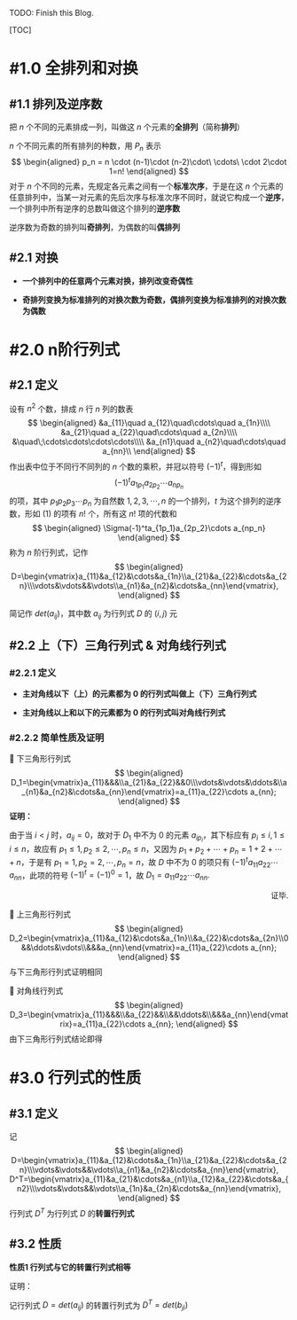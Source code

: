 TODO: Finish this Blog.

[TOC]

# #1.0 全排列和对换

## #1.1 排列及逆序数

把 $n$ 个不同的元素排成一列，叫做这 $n$ 个元素的**全排列**（简称**排列**）

$n$ 个不同元素的所有排列的种数，用 $P_n$ 表示
$$
\begin{aligned}
p_n = n \cdot (n-1)\cdot (n-2)\cdot\ \cdots\ \cdot 2\cdot 1=n!
\end{aligned}
$$
对于 $n$ 个不同的元素，先规定各元素之间有一个**标准次序**，于是在这 $n$ 个元素的任意排列中，当某一对元素的先后次序与标准次序不同时，就说它构成一个**逆序**，一个排列中所有逆序的总数叫做这个排列的**逆序数**

逆序数为奇数的排列叫**奇排列**，为偶数的叫**偶排列**

## #2.1 对换

- **一个排列中的任意两个元素对换，排列改变奇偶性**

- **奇排列变换为标准排列的对换次数为奇数，偶排列变换为标准排列的对换次数为偶数**

# #2.0 n阶行列式

## #2.1 定义

设有 $n^2$ 个数，排成 $n$ 行 $n$ 列的数表
$$
\begin{aligned}
&a_{11}\quad a_{12}\quad\cdots\quad a_{1n}\\\\
&a_{21}\quad a_{22}\quad\cdots\quad a_{2n}\\\\
&\quad\;\cdots\cdots\cdots\cdots\\\\
&a_{n1}\quad a_{n2}\quad\cdots\quad a_{nn}\\
\end{aligned}
$$
作出表中位于不同行不同列的 $n$ 个数的乘积，并冠以符号 $(-1)^t$，得到形如
$$
(-1)^ta_{1p_1}a_{2p_2}\cdots a_{np_n}
$$
的项，其中 $p_1p_2p_3\cdots p_n$ 为自然数 $1,2,3,\cdots,n$ 的一个排列，$t$ 为这个排列的逆序数，形如 $(1)$ 的项有 $n!$ 个，所有这 $n!$ 项的代数和
$$
\begin{aligned}
\Sigma(-1)^ta_{1p_1}a_{2p_2}\cdots a_{np_n}
\end{aligned}
$$
称为 $n$ 阶行列式，记作
$$
\begin{aligned}
D=\begin{vmatrix}a_{11}&a_{12}&\cdots&a_{1n}\\a_{21}&a_{22}&\cdots&a_{2n}\\\vdots&\vdots&&\vdots\\a_{n1}&a_{n2}&\cdots&a_{nn}\end{vmatrix},
\end{aligned}
$$


简记作 $det(a_{ij})$，其中数 $a_{ij}$ 为行列式 $D$ 的 $(i,j)$ 元

## #2.2 上（下）三角行列式 & 对角线行列式

### #2.2.1 定义

- **主对角线以下（上）的元素都为 $0$ 的行列式叫做上（下）三角行列式**

- **主对角线以上和以下的元素都为 $0$ 的行列式叫对角线行列式**

### #2.2.2 简单性质及证明

:newspaper: 下三角形行列式
$$
\begin{aligned}
D_1=\begin{vmatrix}a_{11}&&&\\a_{21}&a_{22}&&0\\\vdots&\vdots&\ddots&\\a_{n1}&a_{n2}&\cdots&a_{nn}\end{vmatrix}=a_{11}a_{22}\cdots a_{nn};
\end{aligned}
$$
**证明：**

由于当 $i<j$ 时，$a_{ij}=0$，故对于 $D_1$ 中不为 $0$ 的元素 $a_{ip_i}$，其下标应有 $p_i \leq i,1\leq i \leq n$，故应有 $p_1\leq1,p_2\leq2,\cdots,p_n\leq n$，又因为 $p_1+p_2+\cdots+p_n=1+2+\cdots+n$，于是有 $p_1=1,p_2=2,\cdots,p_n=n$，故 $D$ 中不为 $0$ 的项只有 $(-1)^ta_{11}a_{22}\cdots a_{nn}$，此项的符号 $(-1)^t=(-1)^0=1$，故 $D_1=a_{11}a_{22}\cdots a_{nn}.$

<div align="right">证毕.</div>

:newspaper: 上三角形行列式
$$
\begin{aligned}
D_2=\begin{vmatrix}a_{11}&a_{12}&\cdots&a_{1n}\\&a_{22}&\cdots&a_{2n}\\0&&\ddots&\vdots\\&&&a_{nn}\end{vmatrix}=a_{11}a_{22}\cdots a_{nn};
\end{aligned}
$$
与下三角形行列式证明相同

:newspaper: 对角线行列式
$$
\begin{aligned}
D_3=\begin{vmatrix}a_{11}&&&\\&a_{22}&&\\&&\ddots&\\&&&a_{nn}\end{vmatrix}=a_{11}a_{22}\cdots a_{nn};
\end{aligned}
$$
由下三角形行列式结论即得

# #3.0 行列式的性质

## #3.1 定义

记
$$
\begin{aligned}
D=\begin{vmatrix}a_{11}&a_{12}&\cdots&a_{1n}\\a_{21}&a_{22}&\cdots&a_{2n}\\\vdots&\vdots&&\vdots\\a_{n1}&a_{n2}&\cdots&a_{nn}\end{vmatrix},
D^T=\begin{vmatrix}a_{11}&a_{21}&\cdots&a_{n1}\\a_{12}&a_{22}&\cdots&a_{n2}\\\vdots&\vdots&&\vdots\\a_{1n}&a_{2n}&\cdots&a_{nn}\end{vmatrix},
\end{aligned}
$$
行列式 $D^T$ 为行列式 $D$ 的**转置行列式**

## #3.2 性质

**性质1   行列式与它的转置行列式相等**

证明：

记行列式 $D=det(a_{ij})$ 的转置行列式为 $D^T=det(b_{ji})$





